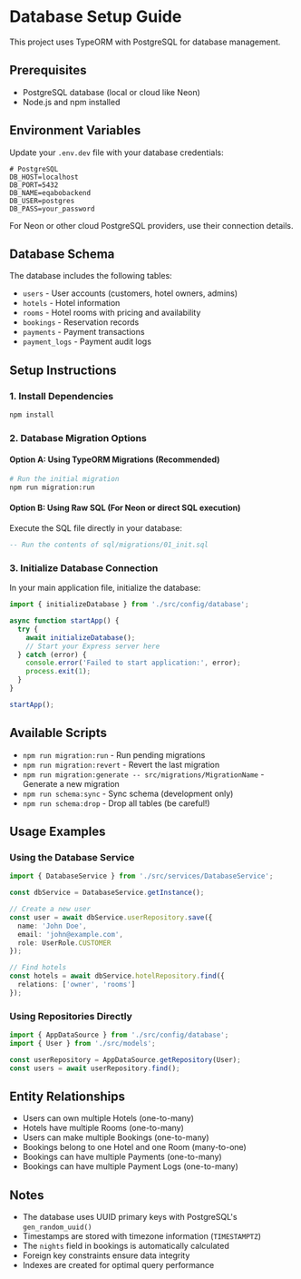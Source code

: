# Database Setup Guide

This project uses TypeORM with PostgreSQL for database management.

## Prerequisites

- PostgreSQL database (local or cloud like Neon)
- Node.js and npm installed

## Environment Variables

Update your `.env.dev` file with your database credentials:

```env
# PostgreSQL
DB_HOST=localhost
DB_PORT=5432
DB_NAME=eqabobackend
DB_USER=postgres
DB_PASS=your_password
```

For Neon or other cloud PostgreSQL providers, use their connection details.

## Database Schema

The database includes the following tables:
- `users` - User accounts (customers, hotel owners, admins)
- `hotels` - Hotel information
- `rooms` - Hotel rooms with pricing and availability
- `bookings` - Reservation records
- `payments` - Payment transactions
- `payment_logs` - Payment audit logs

## Setup Instructions

### 1. Install Dependencies
```bash
npm install
```

### 2. Database Migration Options

#### Option A: Using TypeORM Migrations (Recommended)
```bash
# Run the initial migration
npm run migration:run
```

#### Option B: Using Raw SQL (For Neon or direct SQL execution)
Execute the SQL file directly in your database:
```sql
-- Run the contents of sql/migrations/01_init.sql
```

### 3. Initialize Database Connection

In your main application file, initialize the database:

```typescript
import { initializeDatabase } from './src/config/database';

async function startApp() {
  try {
    await initializeDatabase();
    // Start your Express server here
  } catch (error) {
    console.error('Failed to start application:', error);
    process.exit(1);
  }
}

startApp();
```

## Available Scripts

- `npm run migration:run` - Run pending migrations
- `npm run migration:revert` - Revert the last migration
- `npm run migration:generate -- src/migrations/MigrationName` - Generate a new migration
- `npm run schema:sync` - Sync schema (development only)
- `npm run schema:drop` - Drop all tables (be careful!)

## Usage Examples

### Using the Database Service

```typescript
import { DatabaseService } from './src/services/DatabaseService';

const dbService = DatabaseService.getInstance();

// Create a new user
const user = await dbService.userRepository.save({
  name: 'John Doe',
  email: 'john@example.com',
  role: UserRole.CUSTOMER
});

// Find hotels
const hotels = await dbService.hotelRepository.find({
  relations: ['owner', 'rooms']
});
```

### Using Repositories Directly

```typescript
import { AppDataSource } from './src/config/database';
import { User } from './src/models';

const userRepository = AppDataSource.getRepository(User);
const users = await userRepository.find();
```

## Entity Relationships

- Users can own multiple Hotels (one-to-many)
- Hotels have multiple Rooms (one-to-many)
- Users can make multiple Bookings (one-to-many)
- Bookings belong to one Hotel and one Room (many-to-one)
- Bookings can have multiple Payments (one-to-many)
- Bookings can have multiple Payment Logs (one-to-many)

## Notes

- The database uses UUID primary keys with PostgreSQL's `gen_random_uuid()`
- Timestamps are stored with timezone information (`TIMESTAMPTZ`)
- The `nights` field in bookings is automatically calculated
- Foreign key constraints ensure data integrity
- Indexes are created for optimal query performance